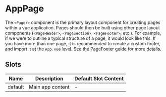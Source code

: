 # AppPage

The `<Page/>` component is the primary layout component for creating pages within a vue application. Pages should then be built using other page layout components (`<PageHeader>`, `<PageSection>`, `<PageFooter>`, etc.). For example, if we were to outline a typical structure of a page, it would look like this.  If you have more than one page, it is recommended to create a custom footer, and import it at the `App.vue` level. See the PageFooter guide for more details.  

## Slots

<!-- @vuese:AppPage:slots:start -->
|Name|Description|Default Slot Content|
|---|---|---|
|default|Main app content|-|

<!-- @vuese:AppPage:slots:end -->


